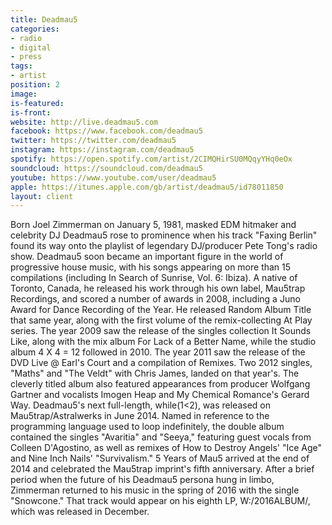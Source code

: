 ```yaml
---
title: Deadmau5
categories:
- radio
- digital
- press
tags:
- artist
position: 2
image: 
is-featured: 
is-front: 
website: http://live.deadmau5.com
facebook: https://www.facebook.com/deadmau5
twitter: https://twitter.com/deadmau5
instagram: https://instagram.com/deadmau5
spotify: https://open.spotify.com/artist/2CIMQHirSU0MQqyYHq0eOx
soundcloud: https://soundcloud.com/deadmau5
youtube: https://www.youtube.com/user/deadmau5
apple: https://itunes.apple.com/gb/artist/deadmau5/id78011850
layout: client
---
```


Born Joel Zimmerman on January 5, 1981, masked EDM hitmaker and celebrity DJ Deadmau5 rose to prominence when his track "Faxing Berlin" found its way onto the playlist of legendary DJ/producer Pete Tong's radio show. Deadmau5 soon became an important figure in the world of progressive house music, with his songs appearing on more than 15 compilations (including In Search of Sunrise, Vol. 6: Ibiza). A native of Toronto, Canada, he released his work through his own label, Mau5trap Recordings, and scored a number of awards in 2008, including a Juno Award for Dance Recording of the Year. He released Random Album Title that same year, along with the first volume of the remix-collecting At Play series. The year 2009 saw the release of the singles collection It Sounds Like, along with the mix album For Lack of a Better Name, while the studio album 4 X 4 = 12 followed in 2010. The year 2011 saw the release of the DVD Live @ Earl's Court and a compilation of Remixes. Two 2012 singles, "Maths" and "The Veldt" with Chris James, landed on that year's. The cleverly titled album also featured appearances from producer Wolfgang Gartner and vocalists Imogen Heap and My Chemical Romance's Gerard Way. Deadmau5's next full-length, while(1<2), was released on Mau5trap/Astralwerks in June 2014. Named in reference to the programming language used to loop indefinitely, the double album contained the singles "Avaritia" and "Seeya," featuring guest vocals from Colleen D'Agostino, as well as remixes of How to Destroy Angels' "Ice Age" and Nine Inch Nails' "Survivalism." 5 Years of Mau5 arrived at the end of 2014 and celebrated the Mau5trap imprint's fifth anniversary. After a brief period when the future of his Deadmau5 persona hung in limbo, Zimmerman returned to his music in the spring of 2016 with the single "Snowcone." That track would appear on his eighth LP, W:/2016ALBUM/, which was released in December.
